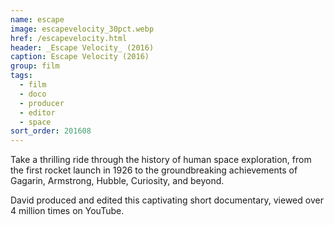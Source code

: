 ```yaml
---
name: escape
image: escapevelocity_30pct.webp
href: /escapevelocity.html
header: _Escape Velocity_ (2016)
caption: Escape Velocity (2016)
group: film
tags:
  - film
  - doco
  - producer
  - editor
  - space
sort_order: 201608
---
```

Take a thrilling ride through the history of human space exploration, from the first rocket launch in 1926 to the groundbreaking achievements of Gagarin, Armstrong, Hubble, Curiosity, and beyond.

David produced and edited this captivating short documentary, viewed over 4 million times on YouTube.
